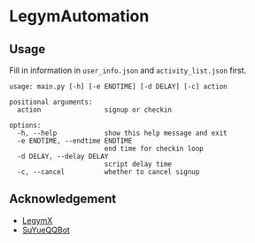 # LegymAutomation

## Usage

Fill in information in `user_info.json` and `activity_list.json` first.

```
usage: main.py [-h] [-e ENDTIME] [-d DELAY] [-c] action

positional arguments:
  action                signup or checkin

options:
  -h, --help            show this help message and exit
  -e ENDTIME, --endtime ENDTIME
                        end time for checkin loop
  -d DELAY, --delay DELAY
                        script delay time
  -c, --cancel          whether to cancel signup
```

## Acknowledgement

- [LegymX](https://github.com/RealHurrison/LegymX)
- [SuYueQQBot](https://github.com/SuYueQiuLiang/SuYueQQBot)
